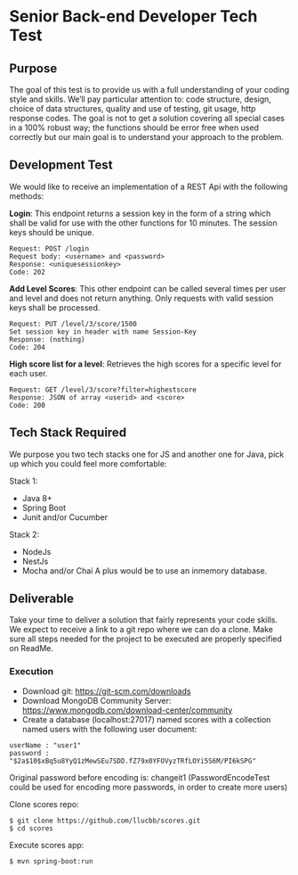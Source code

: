# Senior Back-end Developer Tech Test

## Purpose

The goal of this test is to provide us with a full understanding of your coding style and skills.
We’ll pay particular attention to: code structure, design, choice of data structures, quality
and use of testing, git usage, http response codes.
The goal is not to get a solution covering all special cases in a 100% robust way; the
functions should be error free when used correctly but our main goal is to understand your
approach to the problem.

## Development Test

We would like to receive an implementation of a REST Api with the following methods:

**Login**: This endpoint returns a session key in the form of a string which shall be valid for use with
the other functions for 10 minutes. The session keys should be unique.
```
Request: POST /login
Request body: <username> and <password>
Response: <uniquesessionkey>
Code: 202
```
**Add Level Scores**: This other endpoint can be called several times per user and level and does not return
anything. Only requests with valid session keys shall be processed.
```
Request: PUT /level/3/score/1500
Set session key in header with name Session-Key
Response: (nothing)
Code: 204
```    
**High score list for a level**: Retrieves the high scores for a specific level for each user.
```
Request: GET /level/3/score?filter=highestscore
Response: JSON of array <userid> and <score>
Code: 200
```

## Tech Stack Required

We purpose you two tech stacks one for JS and another one for Java, pick up which you
could feel more comfortable:

Stack 1:
* Java 8+
* Spring Boot
* Junit and/or Cucumber

Stack 2:
* NodeJs
* NestJs
* Mocha and/or Chai
A plus would be to use an inmemory database.

## Deliverable

Take your time to deliver a solution that fairly represents your code skills.
We expect to receive a link to a git repo where we can do a clone. Make sure all steps
needed for the project to be executed are properly specified on ReadMe.

### Execution

* Download git: https://git-scm.com/downloads
* Download MongoDB Community Server: https://www.mongodb.com/download-center/community
* Create a database (localhost:27017) named scores with a collection named users with the following user document:
```
userName : "user1"
password : "$2a$10$xBq5u8YyQ1zMewSEu7SDD.fZ79x0YFOVyzTRfLOYi5S6M/PI6kSPG"
```
Original password before encoding is: changeit1 (PasswordEncodeTest could be used for encoding more passwords, in order 
to create more users)

Clone scores repo:
```
$ git clone https://github.com/llucbb/scores.git
$ cd scores
```

Execute scores app:
```
$ mvn spring-boot:run
```